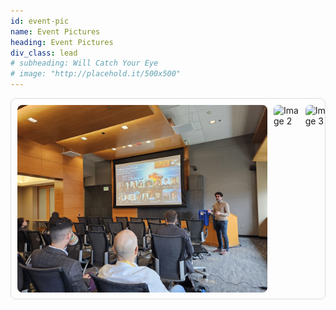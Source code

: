 ```yaml
---
id: event-pic
name: Event Pictures
heading: Event Pictures
div_class: lead
# subheading: Will Catch Your Eye
# image: "http://placehold.it/500x500"
---
```


<div style="display: flex; overflow-x: auto; gap: 10px; padding: 10px; border: 1px solid #ddd; border-radius: 8px;">
    <img src="assets/event_pic/evenct_pic_01.jpg" alt="Image 1" style="width: auto; height: 300px; border-radius: 8px;">
    <img src="assets/event_pic/evenct_pic_02.jpg" alt="Image 2" style="width: auto; height: 300px; border-radius: 8px;">
    <img src="assets/event_pic/evenct_pic_03.jpg" alt="Image 3" style="width: auto; height: 300px; border-radius: 8px;">
    <img src="assets/event_pic/evenct_pic_04.jpg" alt="Image 4" style="width: auto; height: 300px; border-radius: 8px;">
    <img src="assets/event_pic/evenct_pic_05.jpg" alt="Image 5" style="width: auto; height: 300px; border-radius: 8px;">
    <img src="assets/event_pic/evenct_pic_06.jpg" alt="Image 6" style="width: auto; height: 300px; border-radius: 8px;">
    <img src="assets/event_pic/evenct_pic_07.jpg" alt="Image 7" style="width: auto; height: 300px; border-radius: 8px;">
    <img src="assets/event_pic/evenct_pic_08.jpg" alt="Image 8" style="width: auto; height: 300px; border-radius: 8px;">
    <img src="assets/event_pic/evenct_pic_09.jpg" alt="Image 9" style="width: auto; height: 300px; border-radius: 8px;">
    <img src="assets/event_pic/evenct_pic_10.jpg" alt="Image 10" style="width: auto; height: 300px; border-radius: 8px;">
    <img src="assets/event_pic/evenct_pic_11.jpg" alt="Image 11" style="width: auto; height: 300px; border-radius: 8px;">
    <img src="assets/event_pic/evenct_pic_12.jpg" alt="Image 12" style="width: auto; height: 300px; border-radius: 8px;">
    <img src="assets/event_pic/evenct_pic_13.jpg" alt="Image 13" style="width: auto; height: 300px; border-radius: 8px;">
    <img src="assets/event_pic/evenct_pic_14.jpg" alt="Image 14" style="width: auto; height: 300px; border-radius: 8px;">
    <img src="assets/event_pic/evenct_pic_15.jpg" alt="Image 15" style="width: auto; height: 300px; border-radius: 8px;">
    <img src="assets/event_pic/evenct_pic_16.png" alt="Image 16" style="width: auto; height: 300px; border-radius: 8px;">

</div>
